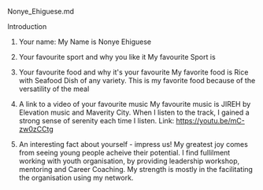 Nonye_Ehiguese.md

Introduction

   1. Your name: 
   My Name is Nonye Ehiguese

   2. Your favourite sport and why you like it
   My favourite Sport is 

   3. Your favourite food and why it's your favourite
   My favorite food is Rice with Seafood Dish of any variety. 
   This is my favorite food because of the versatility of the meal

   4. A link to a video of your favourite music
   My favourite music is JIREH by Elevation music and Maverity City. When I listen to the track, 
   I gained a strong sense of serenity each time I listen.
   Link: https://youtu.be/mC-zw0zCCtg

   5. An interesting fact about yourself - impress us!
   My greatest joy comes from seeing young people acheive their potential.
   I find fullilment working with youth organisation, by providing 
   leadership workshop, mentoring and Career Coaching. My strength is mostly in the facilitating the organisation using my network. 